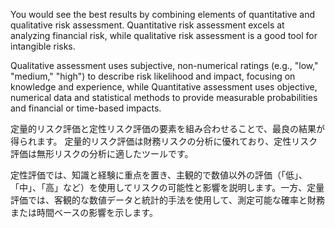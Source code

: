 
You would see the best results by combining elements of quantitative and qualitative risk assessment. 
Quantitative risk assessment excels at analyzing financial risk, while qualitative risk assessment is a good tool for intangible risks. 

Qualitative assessment uses subjective, non-numerical ratings (e.g., "low," "medium," "high") to describe risk likelihood and impact, focusing on knowledge and experience, while Quantitative assessment uses objective, numerical data and statistical methods to provide measurable probabilities and financial or time-based impacts.

定量的リスク評価と定性リスク評価の要素を組み合わせることで、最良の結果が得られます。
定量的リスク評価は財務リスクの分析に優れており、定性リスク評価は無形リスクの分析に適したツールです。

定性評価では、知識と経験に重点を置き、主観的で数値以外の評価（「低」、「中」、「高」など）を使用してリスクの可能性と影響を説明します。一方、定量評価では、客観的な数値データと統計的手法を使用して、測定可能な確率と財務または時間ベースの影響を示します。
